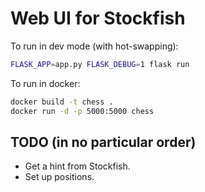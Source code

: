 # Web UI for Stockfish

To run in dev mode (with hot-swapping):
```sh
FLASK_APP=app.py FLASK_DEBUG=1 flask run
```

To run in docker:
```sh
docker build -t chess .
docker run -d -p 5000:5000 chess
```

## TODO (in no particular order)

* Get a hint from Stockfish.
* Set up positions.

